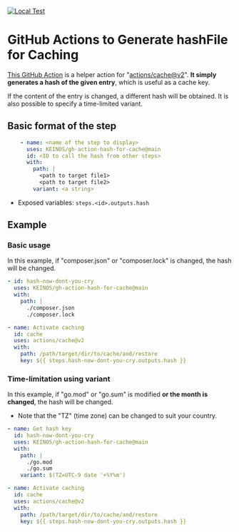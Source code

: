 [![Local Test](https://github.com/KEINOS/gh-action-hash-for-cache/actions/workflows/test.yml/badge.svg?branch=main)](https://github.com/KEINOS/gh-action-hash-for-cache/actions/workflows/test.yml "View status on GitHub")

# GitHub Actions to Generate hashFile for Caching

[This GitHub Action](https://github.com/KEINOS/gh-action-hash-for-cache) is a helper action for "[actions/cache@v2](https://github.com/marketplace/actions/cache)".
**It simply generates a hash of the given entry**, which is useful as a cache key.

If the content of the entry is changed, a different hash will be obtained.
It is also possible to specify a time-limited variant.

## Basic format of the step

```yaml
    - name: <name of the step to display>
      uses: KEINOS/gh-action-hash-for-cache@main
      id: <ID to call the hash from other steps>
      with:
        path: |
          <path to target file1>
          <path to target file2>
        variant: <a string>
```

- Exposed variables: `steps.<id>.outputs.hash`

## Example

### Basic usage

In this example, if "composer.json" or "composer.lock" is changed, the hash will be changed.

```yaml
- id: hash-now-dont-you-cry
  uses: KEINOS/gh-action-hash-for-cache@main
  with:
    path: |
      ./composer.json
      ./composer.lock

- name: Activate caching
  id: cache
  uses: actions/cache@v2
  with:
    path: /path/target/dir/to/cache/and/restore
    key: ${{ steps.hash-now-dont-you-cry.outputs.hash }}
```

### Time-limitation using variant

In this example, if "go.mod" or "go.sum" is modified **or the month is changed**, the hash will be changed.

- Note that the "TZ" (time zone) can be changed to suit your country.

```yaml
- name: Get hash key
  id: hash-now-dont-you-cry
  uses: KEINOS/gh-action-hash-for-cache@main
  with:
    path: |
      ./go.mod
      ./go.sum
    variant: $(TZ=UTC-9 date '+%Y%m')

- name: Activate caching
  id: cache
  uses: actions/cache@v2
  with:
    path: /path/target/dir/to/cache/and/restore
    key: ${{ steps.hash-now-dont-you-cry.outputs.hash }}
```
